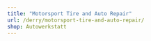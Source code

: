 ```yaml
---
title: "Motorsport Tire and Auto Repair"
url: /derry/motorsport-tire-and-auto-repair/
shop: Autowerkstatt
---
```

